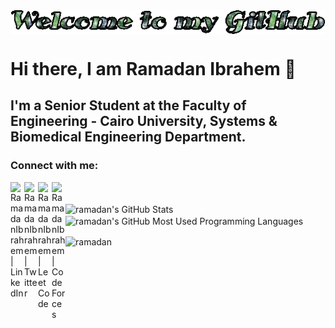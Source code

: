 <img align="center" alt="Welcome to my GitHub" src="github.gif">

<br>

# Hi there, I am Ramadan Ibrahem 👋

<!-- <p align="left"> <img src="https://komarev.com/ghpvc/?username=RamadanIbrahem98&label=Profile%20views&color=0e75b6&style=flat" alt="Ramadan" /> </p> -->

<!-- 
**RamadanIbrahem98/RamadanIbrahem98** is a ✨ _special_ ✨ repository because its `README.md` (this file) appears on your GitHub profile. -->

## I'm a Senior Student at the Faculty of Engineering - Cairo University, Systems & Biomedical Engineering Department.

<!-- -   🔭 I’m currently working on my back-end skills -->
<!-- -   🌱 I’m currently learning A lot of different things 🤣 -->
<!-- -   ⚡ 2021 Goals: Learn Machine Learning & Deep Learning -->
<!-- -   🥅⚡ Fun fact: I am a movies and series geek -->
<!-- - 👯 I’m looking to collaborate on ... -->
<!-- - 🤔 I’m looking for help with ... -->
<!-- - 💬 Ask me about ... -->
<!-- - 📫 How to reach me: <mail>ramadan.ibrahem98@eng-st.cu.edu.eg</mail> -->
<!-- - 😄 Pronouns: ... -->

### Connect with me:

[<img align="left" alt="RamadanIbrahem | LinkedIn" width="22px" src="https://cdn.jsdelivr.net/npm/simple-icons@v3/icons/linkedin.svg" />][linkedin]
[<img align="left" alt="RamadanIbrahem | Twitter" width="22px" src="https://cdn.jsdelivr.net/npm/simple-icons@v3/icons/twitter.svg" />][twitter]
[<img align="left" alt="RamadanIbrahem | LeetCode" width="22px" src="https://cdn.jsdelivr.net/npm/simple-icons@5.7.0/icons/leetcode.svg" />][leetcode]
[<img align="left" alt="RamadanIbrahem | CodeForces" width="22px" src="https://cdn.jsdelivr.net/npm/simple-icons@5.7.0/icons/codeforces.svg" />][codeforces]
<!-- [<img align="left" alt="RamadanIbrahem | Kaggle" width="22px" src="https://cdn.jsdelivr.net/npm/simple-icons@5.7.0/icons/kaggle.svg" />][kaggle] -->


<br>
<br>

<!-- ### Languages and Tools: -->

<!-- <img align="left" alt="Visual Studio Code" width="26px" src="https://raw.githubusercontent.com/github/explore/80688e429a7d4ef2fca1e82350fe8e3517d3494d/topics/visual-studio-code/visual-studio-code.png" />
<img align="left" alt="Python" width="26px" src="https://raw.githubusercontent.com/github/explore/80688e429a7d4ef2fca1e82350fe8e3517d3494d/topics/python/python.png" />
<img align="left" alt="Terminal" width="26px" src="https://raw.githubusercontent.com/github/explore/80688e429a7d4ef2fca1e82350fe8e3517d3494d/topics/terminal/terminal.png" />
<img align="left" alt="Git" width="26px" src="https://raw.githubusercontent.com/github/explore/80688e429a7d4ef2fca1e82350fe8e3517d3494d/topics/git/git.png" />
<img align="left" alt="GitHub" width="26px" src="https://raw.githubusercontent.com/github/explore/78df643247d429f6cc873026c0622819ad797942/topics/github/github.png" /> -->
<!-- <img align="left" alt="HTML5" width="26px" src="https://raw.githubusercontent.com/github/explore/80688e429a7d4ef2fca1e82350fe8e3517d3494d/topics/html/html.png" />
<img align="left" alt="CSS3" width="26px" src="https://raw.githubusercontent.com/github/explore/80688e429a7d4ef2fca1e82350fe8e3517d3494d/topics/css/css.png" /> -->
<!-- <img align="left" alt="JavaScript" width="26px" src="https://raw.githubusercontent.com/github/explore/80688e429a7d4ef2fca1e82350fe8e3517d3494d/topics/javascript/javascript.png" />
<img align="left" alt="Node.js" width="26px" src="https://raw.githubusercontent.com/github/explore/80688e429a7d4ef2fca1e82350fe8e3517d3494d/topics/nodejs/nodejs.png" />
<img align="left" alt="SQL" width="26px" src="https://raw.githubusercontent.com/github/explore/80688e429a7d4ef2fca1e82350fe8e3517d3494d/topics/sql/sql.png" />
<img align="left" alt="MySQL" width="26px" src="https://raw.githubusercontent.com/github/explore/80688e429a7d4ef2fca1e82350fe8e3517d3494d/topics/mysql/mysql.png" />
<img align="left" alt="MongoDB" width="26px" src="https://raw.githubusercontent.com/github/explore/80688e429a7d4ef2fca1e82350fe8e3517d3494d/topics/mongodb/mongodb.png" />
<img align="left" alt="Flask" width="26px" src="https://raw.githubusercontent.com/github/explore/80688e429a7d4ef2fca1e82350fe8e3517d3494d/topics/flask/flask.png" />
<img align="left" alt="CPP" width="26px" src="https://raw.githubusercontent.com/github/explore/80688e429a7d4ef2fca1e82350fe8e3517d3494d/topics/cpp/cpp.png" />
<img align="left" alt="JAVA" width="26px" src="https://raw.githubusercontent.com/github/explore/80688e429a7d4ef2fca1e82350fe8e3517d3494d/topics/java/java.png" /> -->

[linkedin]: https://linkedin.com/in/ramadanibrahem
[twitter]: https://twitter.com/RmadanIbrahem
[leetcode]: https://leetcode.com/Ramadan98/
[codeforces]: https://codeforces.com/profile/Ramadan98
<!-- [kaggle]: https://www.kaggle.com/ramadanhegazy -->

<!-- <br><br> -->

<!-- ### :zap: GitHub Status -->

<!-- <br> -->

<img align="center" alt="ramadan's GitHub Stats" src="https://github-readme-stats.vercel.app/api?username=RamadanIbrahem98&show_icons=true" />

<!-- <br><br><br><br> -->

<img align="center" alt="ramadan's GitHub Most Used Programming Languages" src="https://github-readme-stats.vercel.app/api/top-langs/?username=RamadanIbrahem98&layout=compact&hide=html,jupyter notebook,dart,less,scss,css&langs_count=5" />

<p><img align="center" src="https://github-readme-streak-stats.herokuapp.com/?user=RamadanIbrahem98&" alt="ramadan" /></p>